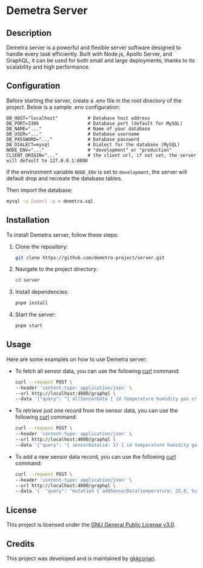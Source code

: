 # Demetra Server

## Description
Demetra server is a powerful and flexible server software designed to handle every task efficiently. Built with Node.js, Apollo Server, and GraphQL, it can be used for both small and large deployments, thanks to its scalability and high performance.

## Configuration
Before starting the server, create a .env file in the root directory of the project. Below is a sample .env configuration:
```plaintext
DB_HOST="localhost"           # Database host address
DB_PORT=3306                  # Database port (default for MySQL)
DB_NAME="..."                 # Name of your database
DB_USER="..."                 # Database username
DB_PASSWORD="..."             # Database password
DB_DIALECT=mysql              # Dialect for the database (MySQL)
NODE_ENV="..."                # "development" or "production"
CLIENT_ORIGIN="..."           # the client url, if not set, the server will default to 127.0.0.1:8080
```
If the environment variable `NODE_ENV` is set to `development`, the server will default drop and recreate the database tables.

Then import the database:
```bash
mysql -u [user] -p < demetra.sql
```

## Installation
To install Demetra server, follow these steps:
1. Clone the repository:
   ```bash
   git clone https://github.com/demetra-project/server.git
   ```
2. Navigate to the project directory:
   ```bash
   cd server
   ```
3. Install dependencies:
   ```bash
   pnpm install
   ```
4. Start the server:
   ```bash
   pnpm start
   ```

## Usage
Here are some examples on how to use Demetra server:

- To fetch all sensor data, you can use the following [curl](https://curl.se/) command:
    ```bash
    curl --request POST \
    --header 'content-type: application/json' \
    --url http://localhost:4000/graphql \
    --data '{"query": "{ allSensorData { id temperature humidity gas createdAt } }" }'
    ```
- To retrieve just one record from the sensor data, you can use the following [curl](https://curl.se/) command:
    ```bash
    curl --request POST \
    --header 'content-type: application/json' \
    --url http://localhost:4000/graphql \
    --data '{"query": "{ sensorData(id: 1) { id temperature humidity gas createdAt } }" }'
    ```
- To add a new sensor data record, you can use the following [curl](https://curl.se/) command:
    ```bash
    curl --request POST \
    --header 'content-type: application/json' \
    --url http://localhost:4000/graphql \
    --data '{  "query": "mutation { addSensorData(temperature: 25.0, humidity: 50.0, gas: 100.0) { id temperature humidity gas createdAt } }"}'
    ```

## License
This project is licensed under the [GNU General Public License v3.0](https://github.com/demetra-project/server/blob/main/LICENSE).

## Credits
This project was developed and is maintained by [gkkconan](https://github.com/gkkconan).